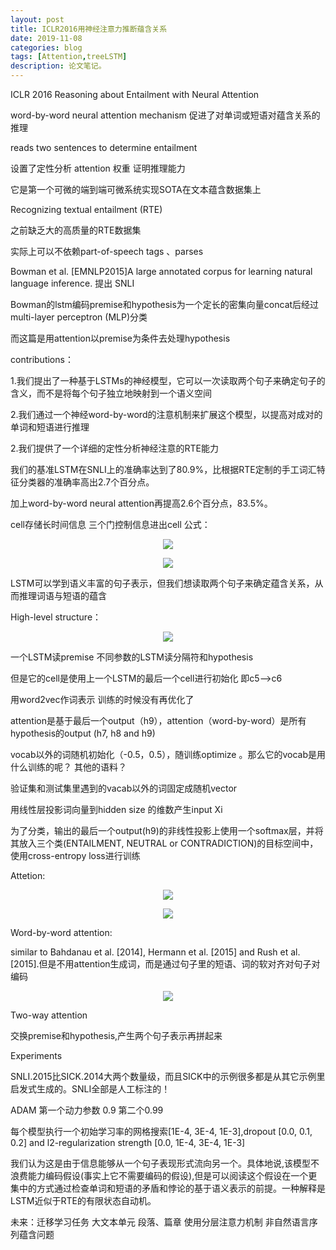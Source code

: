 ```yaml
---
layout: post
title: ICLR2016用神经注意力推断蕴含关系
date: 2019-11-08
categories: blog
tags: [Attention,treeLSTM]
description: 论文笔记。
---
```


ICLR 2016 Reasoning about Entailment with Neural Attention

word-by-word neural attention mechanism 促进了对单词或短语对蕴含关系的推理

reads two sentences to determine entailment

设置了定性分析 attention 权重 证明推理能力

它是第一个可微的端到端可微系统实现SOTA在文本蕴含数据集上

Recognizing textual entailment (RTE)

之前缺乏大的高质量的RTE数据集

实际上可以不依赖part-of-speech tags 、parses

Bowman et al. [EMNLP2015]A large annotated corpus for learning natural language inference. 提出 SNLI

Bowman的lstm编码premise和hypothesis为一个定长的密集向量concat后经过multi-layer perceptron (MLP)分类

而这篇是用attention以premise为条件去处理hypothesis

contributions：

1.我们提出了一种基于LSTMs的神经模型，它可以一次读取两个句子来确定句子的含义，而不是将每个句子独立地映射到一个语义空间

2.我们通过一个神经word-by-word的注意机制来扩展这个模型，以提高对成对的单词和短语进行推理

2.我们提供了一个详细的定性分析神经注意的RTE能力

我们的基准LSTM在SNLI上的准确率达到了80.9%，比根据RTE定制的手工词汇特征分类器的准确率高出2.7个百分点。

加上word-by-word neural attention再提高2.6个百分点，83.5%。

cell存储长时间信息 三个门控制信息进出cell 公式：

 <center>
	<p><img src="https://raw.githubusercontent.com/waaaaaag/waaaaaag.github.io/master/_posts/img/clip_image001.png" align="center"></p>
</center>
 <center>
	<p><img src="https://raw.githubusercontent.com/waaaaaag/waaaaaag.github.io/master/_posts/img/clip_image002.jpg" align="center"></p>
</center>
LSTM可以学到语义丰富的句子表示，但我们想读取两个句子来确定蕴含关系，从而推理词语与短语的蕴含

High-level structure：

 <center>
	<p><img src="https://raw.githubusercontent.com/waaaaaag/waaaaaag.github.io/master/_posts/img/clip_image003.png" align="center"></p>
</center>

一个LSTM读premise 不同参数的LSTM读分隔符和hypothesis

但是它的cell是使用上一个LSTM的最后一个cell进行初始化 即c5-->c6 

用word2vec作词表示 训练的时候没有再优化了 

attention是基于最后一个output（h9），attention（word-by-word）是所有hypothesis的output (h7, h8 and h9)

vocab以外的词随机初始化（-0.5，0.5），随训练optimize 。那么它的vocab是用什么训练的呢？ 其他的语料？

验证集和测试集里遇到的vacab以外的词固定成随机vector

用线性层投影词向量到hidden size 的维数产生input Xi

为了分类，输出的最后一个output(h9)的非线性投影上使用一个softmax层，并将其放入三个类(ENTAILMENT, NEUTRAL or CONTRADICTION)的目标空间中，使用cross-entropy loss进行训练

Attetion:

 <center>
	<p><img src="https://raw.githubusercontent.com/waaaaaag/waaaaaag.github.io/master/_posts/img/clip_image005.png" align="center"></p>
</center>

 

 <center>
	<p><img src="https://raw.githubusercontent.com/waaaaaag/waaaaaag.github.io/master/_posts/img/clip_image007.png" align="center"></p>
</center>

Word-by-word attention:

similar to Bahdanau et al. [2014], Hermann et al. [2015] and Rush et al. [2015].但是不用attention生成词，而是通过句子里的短语、词的软对齐对句子对编码

 <center>
	<p><img src="https://raw.githubusercontent.com/waaaaaag/waaaaaag.github.io/master/_posts/img/clip_image009.png" align="center"></p>
</center>

Two-way attention

交换premise和hypothesis,产生两个句子表示再拼起来

Experiments

SNLI.2015比SICK.2014大两个数量级，而且SICK中的示例很多都是从其它示例里启发式生成的。SNLI全部是人工标注的！

ADAM 第一个动力参数 0.9 第二个0.99

每个模型执行一个初始学习率的网格搜索[1E-4, 3E-4, 1E-3],dropout [0.0, 0.1, 0.2] and l2-regularization strength [0.0, 1E-4, 3E-4, 1E-3]

我们认为这是由于信息能够从一个句子表现形式流向另一个。具体地说,该模型不浪费能力编码假设(事实上它不需要编码的假设),但是可以阅读这个假设在一个更集中的方式通过检查单词和短语的矛盾和悖论的基于语义表示的前提。一种解释是LSTM近似于RTE的有限状态自动机。

未来：迁移学习任务 大文本单元 段落、篇章 使用分层注意力机制 非自然语言序列蕴含问题

 

 

 
